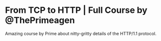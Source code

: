 # From TCP to HTTP | Full Course by @ThePrimeagen

Amazing course by Prime about nitty-gritty details of the HTTP/1.1 protocol.
